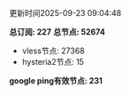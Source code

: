 更新时间2025-09-23 09:04:48

**总订阅: 227**
**总节点: 52674**
- vless节点: 27368
- hysteria2节点: 15

**google ping有效节点: 231**

